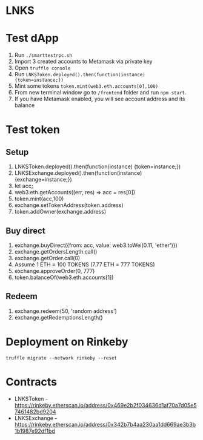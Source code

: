 # LNKS

# Test dApp

1. Run `./smarttestrpc.sh`
2. Import 3 created accounts to Metamask via private key
3. Open `truffle console`
4. Run `LNKSToken.deployed().then(function(instance) {token=instance;})`
5. Mint some tokens `token.mint(web3.eth.accounts[0],100)`
6. From new terminal window go to `/frontend` folder and run `npm start`.
7. If you have Metamask enabled, you will see account address and its balance

# Test token

## Setup

1. LNKSToken.deployed().then(function(instance) {token=instance;})
2. LNKSExchange.deployed().then(function(instance) {exchange=instance;})
3. let acc;
4. web3.eth.getAccounts((err, res) => acc = res[0])
5. token.mint(acc,100)
6. exchange.setTokenAddress(token.address)
7. token.addOwner(exchange.address)

## Buy direct

1. exchange.buyDirect({from: acc, value: web3.toWei(0.11, 'ether')})
2. exchange.getOrdersLength.call()
3. exchange.getOrder.call(0)
4. Assume 1 ETH = 100 TOKENS (7.77 ETH = 777 TOKENS)
5. exchange.approveOrder(0, 777)
6. token.balanceOf(web3.eth.accounts[1])

## Redeem

1. exchange.redeem(50, 'random address')
2. exchange.getRedemptionsLength()

# Deployment on Rinkeby

`truffle migrate --network rinkeby --reset`

# Contracts

- LNKSToken - https://rinkeby.etherscan.io/address/0x469e2b2f034636d1af70a7d05e57461482bd9204
- LNKSExchange - https://rinkeby.etherscan.io/address/0x342b7b4aa230aa1dd669ae3b3b1b1987e92df1bd
